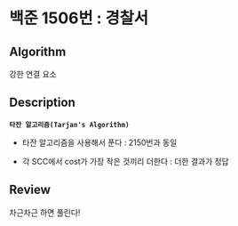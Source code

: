 # 백준 1506번 : 경찰서

## Algorithm

강한 연결 요소

## Description
**`타잔 알고리즘(Tarjan's Algorithm)`**

+ 타잔 알고리즘을 사용해서 푼다 : 2150번과 동일

+ 각 SCC에서 cost가 가장 작은 것끼리 더한다 : 더한 결과가 정답

## Review

차근차근 하면 풀린다!
